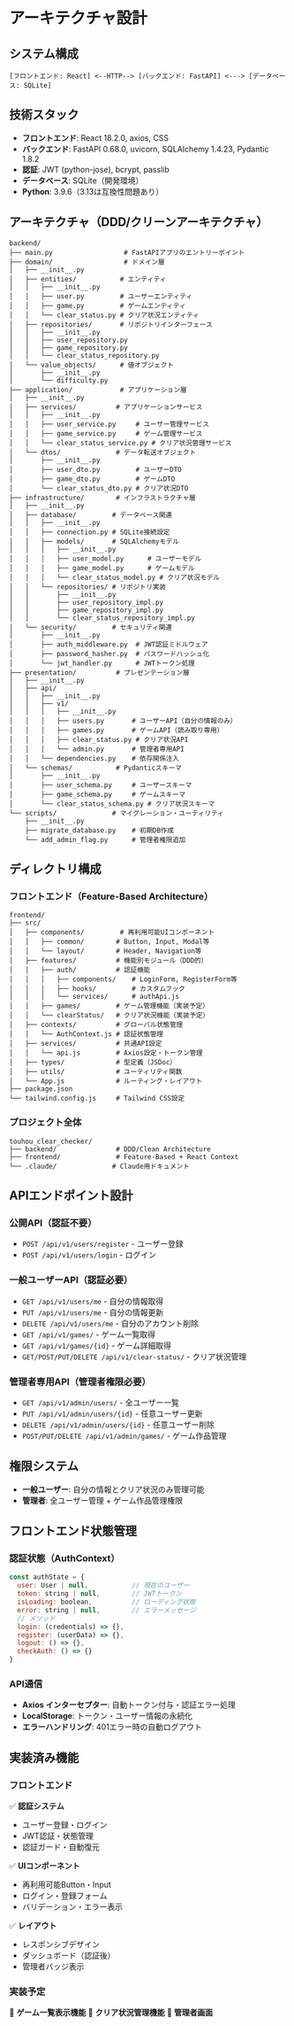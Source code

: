 # アーキテクチャ設計

## システム構成
```
[フロントエンド: React] <--HTTP--> [バックエンド: FastAPI] <---> [データベース: SQLite]
```

## 技術スタック
- **フロントエンド**: React 18.2.0, axios, CSS
- **バックエンド**: FastAPI 0.68.0, uvicorn, SQLAlchemy 1.4.23, Pydantic 1.8.2
- **認証**: JWT (python-jose), bcrypt, passlib
- **データベース**: SQLite（開発環境）
- **Python**: 3.9.6（3.13は互換性問題あり）

## アーキテクチャ（DDD/クリーンアーキテクチャ）
```
backend/
├── main.py                  # FastAPIアプリのエントリーポイント
├── domain/                  # ドメイン層
│   ├── __init__.py
│   ├── entities/           # エンティティ
│   │   ├── __init__.py
│   │   ├── user.py         # ユーザーエンティティ
│   │   ├── game.py         # ゲームエンティティ
│   │   └── clear_status.py # クリア状況エンティティ
│   ├── repositories/       # リポジトリインターフェース
│   │   ├── __init__.py
│   │   ├── user_repository.py
│   │   ├── game_repository.py
│   │   └── clear_status_repository.py
│   └── value_objects/      # 値オブジェクト
│       ├── __init__.py
│       └── difficulty.py
├── application/            # アプリケーション層
│   ├── __init__.py
│   ├── services/          # アプリケーションサービス
│   │   ├── __init__.py
│   │   ├── user_service.py     # ユーザー管理サービス
│   │   ├── game_service.py     # ゲーム管理サービス
│   │   └── clear_status_service.py # クリア状況管理サービス
│   └── dtos/              # データ転送オブジェクト
│       ├── __init__.py
│       ├── user_dto.py         # ユーザーDTO
│       ├── game_dto.py         # ゲームDTO
│       └── clear_status_dto.py # クリア状況DTO
├── infrastructure/        # インフラストラクチャ層
│   ├── __init__.py
│   ├── database/         # データベース関連
│   │   ├── __init__.py
│   │   ├── connection.py # SQLite接続設定
│   │   ├── models/       # SQLAlchemyモデル
│   │   │   ├── __init__.py
│   │   │   ├── user_model.py      # ユーザーモデル
│   │   │   ├── game_model.py      # ゲームモデル
│   │   │   └── clear_status_model.py # クリア状況モデル
│   │   └── repositories/ # リポジトリ実装
│   │       ├── __init__.py
│   │       ├── user_repository_impl.py
│   │       ├── game_repository_impl.py
│   │       └── clear_status_repository_impl.py
│   └── security/         # セキュリティ関連
│       ├── __init__.py
│       ├── auth_middleware.py  # JWT認証ミドルウェア
│       ├── password_hasher.py  # パスワードハッシュ化
│       └── jwt_handler.py      # JWTトークン処理
├── presentation/          # プレゼンテーション層
│   ├── __init__.py
│   ├── api/
│   │   ├── __init__.py
│   │   ├── v1/
│   │   │   ├── __init__.py
│   │   │   ├── users.py       # ユーザーAPI（自分の情報のみ）
│   │   │   ├── games.py       # ゲームAPI（読み取り専用）
│   │   │   ├── clear_status.py # クリア状況API
│   │   │   └── admin.py       # 管理者専用API
│   │   └── dependencies.py    # 依存関係注入
│   └── schemas/           # Pydanticスキーマ
│       ├── __init__.py
│       ├── user_schema.py     # ユーザースキーマ
│       ├── game_schema.py     # ゲームスキーマ
│       └── clear_status_schema.py # クリア状況スキーマ
└── scripts/              # マイグレーション・ユーティリティ
    ├── __init__.py
    ├── migrate_database.py    # 初期DB作成
    └── add_admin_flag.py      # 管理者権限追加
```

## ディレクトリ構成

### フロントエンド（Feature-Based Architecture）
```
frontend/
├── src/
│   ├── components/         # 再利用可能UIコンポーネント
│   │   ├── common/        # Button, Input, Modal等
│   │   └── layout/        # Header, Navigation等
│   ├── features/          # 機能別モジュール（DDD的）
│   │   ├── auth/          # 認証機能
│   │   │   ├── components/    # LoginForm, RegisterForm等
│   │   │   ├── hooks/         # カスタムフック
│   │   │   └── services/      # authApi.js
│   │   ├── games/         # ゲーム管理機能（実装予定）
│   │   └── clearStatus/   # クリア状況機能（実装予定）
│   ├── contexts/          # グローバル状態管理
│   │   └── AuthContext.js # 認証状態管理
│   ├── services/          # 共通API設定
│   │   └── api.js         # Axios設定・トークン管理
│   ├── types/             # 型定義（JSDoc）
│   ├── utils/             # ユーティリティ関数
│   └── App.js             # ルーティング・レイアウト
├── package.json
└── tailwind.config.js     # Tailwind CSS設定
```

### プロジェクト全体
```
touhou_clear_checker/
├── backend/               # DDD/Clean Architecture
├── frontend/              # Feature-Based + React Context
└── .claude/              # Claude用ドキュメント
```

## APIエンドポイント設計

### 公開API（認証不要）
- `POST /api/v1/users/register` - ユーザー登録
- `POST /api/v1/users/login` - ログイン

### 一般ユーザーAPI（認証必要）
- `GET /api/v1/users/me` - 自分の情報取得
- `PUT /api/v1/users/me` - 自分の情報更新
- `DELETE /api/v1/users/me` - 自分のアカウント削除
- `GET /api/v1/games/` - ゲーム一覧取得
- `GET /api/v1/games/{id}` - ゲーム詳細取得
- `GET/POST/PUT/DELETE /api/v1/clear-status/` - クリア状況管理

### 管理者専用API（管理者権限必要）
- `GET /api/v1/admin/users/` - 全ユーザー一覧
- `PUT /api/v1/admin/users/{id}` - 任意ユーザー更新
- `DELETE /api/v1/admin/users/{id}` - 任意ユーザー削除
- `POST/PUT/DELETE /api/v1/admin/games/` - ゲーム作品管理

## 権限システム
- **一般ユーザー**: 自分の情報とクリア状況のみ管理可能
- **管理者**: 全ユーザー管理 + ゲーム作品管理権限

## フロントエンド状態管理

### 認証状態（AuthContext）
```javascript
const authState = {
  user: User | null,           // 現在のユーザー
  token: string | null,        // JWTトークン
  isLoading: boolean,          // ローディング状態
  error: string | null,        // エラーメッセージ
  // メソッド
  login: (credentials) => {},
  register: (userData) => {},
  logout: () => {},
  checkAuth: () => {}
}
```

### API通信
- **Axios インターセプター**: 自動トークン付与・認証エラー処理
- **LocalStorage**: トークン・ユーザー情報の永続化
- **エラーハンドリング**: 401エラー時の自動ログアウト

## 実装済み機能

### フロントエンド
✅ **認証システム**
- ユーザー登録・ログイン
- JWT認証・状態管理
- 認証ガード・自動復元

✅ **UIコンポーネント**
- 再利用可能Button・Input
- ログイン・登録フォーム
- バリデーション・エラー表示

✅ **レイアウト**
- レスポンシブデザイン
- ダッシュボード（認証後）
- 管理者バッジ表示

### 実装予定
🔄 **ゲーム一覧表示機能**
🔄 **クリア状況管理機能**
🔄 **管理者画面**